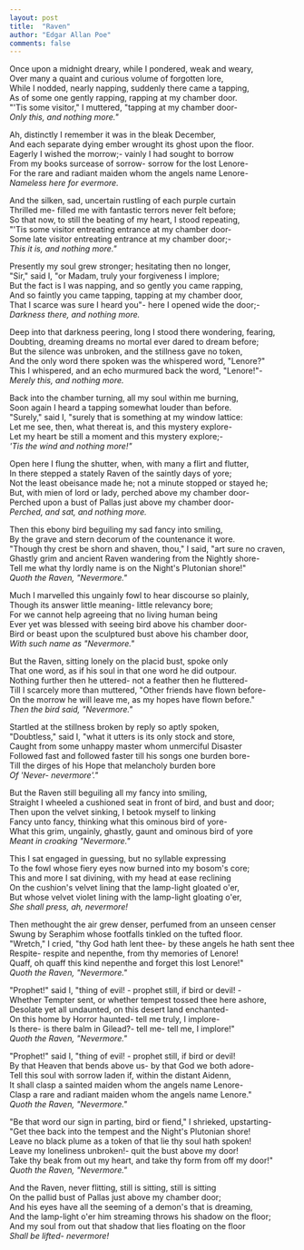 ```yaml
---
layout: post
title:	"Raven"
author: "Edgar Allan Poe"
comments: false
---
```


 <!-- This document exist for testing typografy and web it self -->
   
 Once upon a midnight dreary, while I pondered, weak and weary,  
 Over many a quaint and curious volume of forgotten lore,  
 While I nodded, nearly napping, suddenly there came a tapping,  
 As of some one gently rapping, rapping at my chamber door.  
 "'Tis some visitor," I muttered, "tapping at my chamber door-  
 _Only this, and nothing more."_  
   
 <!--more-->
   
 Ah, distinctly I remember it was in the bleak December,  
 And each separate dying ember wrought its ghost upon the floor.  
 Eagerly I wished the morrow;- vainly I had sought to borrow  
 From my books surcease of sorrow- sorrow for the lost Lenore-  
 For the rare and radiant maiden whom the angels name Lenore-  
 _Nameless here for evermore._  
   
 And the silken, sad, uncertain rustling of each purple curtain  
 Thrilled me- filled me with fantastic terrors never felt before;  
 So that now, to still the beating of my heart, I stood repeating,  
 "'Tis some visitor entreating entrance at my chamber door-  
 Some late visitor entreating entrance at my chamber door;-  
 _This it is, and nothing more."_  
   
 Presently my soul grew stronger; hesitating then no longer,  
 "Sir," said I, "or Madam, truly your forgiveness I implore;  
 But the fact is I was napping, and so gently you came rapping,  
 And so faintly you came tapping, tapping at my chamber door,  
 That I scarce was sure I heard you"- here I opened wide the door;-  
 _Darkness there, and nothing more._  
   
 Deep into that darkness peering, long I stood there wondering, fearing,  
 Doubting, dreaming dreams no mortal ever dared to dream before;  
 But the silence was unbroken, and the stillness gave no token,  
 And the only word there spoken was the whispered word, "Lenore?"  
 This I whispered, and an echo murmured back the word, "Lenore!"-  
 _Merely this, and nothing more._  
   
 Back into the chamber turning, all my soul within me burning,  
 Soon again I heard a tapping somewhat louder than before.  
 "Surely," said I, "surely that is something at my window lattice:  
 Let me see, then, what thereat is, and this mystery explore-  
 Let my heart be still a moment and this mystery explore;-  
 _'Tis the wind and nothing more!"_  
   
 Open here I flung the shutter, when, with many a flirt and flutter,  
 In there stepped a stately Raven of the saintly days of yore;  
 Not the least obeisance made he; not a minute stopped or stayed he;  
 But, with mien of lord or lady, perched above my chamber door-  
 Perched upon a bust of Pallas just above my chamber door-  
 _Perched, and sat, and nothing more._  
   
 Then this ebony bird beguiling my sad fancy into smiling,  
 By the grave and stern decorum of the countenance it wore.  
 "Though thy crest be shorn and shaven, thou," I said, "art sure no craven,  
 Ghastly grim and ancient Raven wandering from the Nightly shore-  
 Tell me what thy lordly name is on the Night's Plutonian shore!"  
 _Quoth the Raven, "Nevermore."_  
   
 Much I marvelled this ungainly fowl to hear discourse so plainly,  
 Though its answer little meaning- little relevancy bore;  
 For we cannot help agreeing that no living human being  
 Ever yet was blessed with seeing bird above his chamber door-  
 Bird or beast upon the sculptured bust above his chamber door,  
 _With such name as "Nevermore."_  
   
 But the Raven, sitting lonely on the placid bust, spoke only  
 That one word, as if his soul in that one word he did outpour.  
 Nothing further then he uttered- not a feather then he fluttered-  
 Till I scarcely more than muttered, "Other friends have flown before-  
 On the morrow he will leave me, as my hopes have flown before."  
 _Then the bird said, "Nevermore."_  
   
 Startled at the stillness broken by reply so aptly spoken,  
 "Doubtless," said I, "what it utters is its only stock and store,  
 Caught from some unhappy master whom unmerciful Disaster  
 Followed fast and followed faster till his songs one burden bore-  
 Till the dirges of his Hope that melancholy burden bore  
 _Of 'Never- nevermore'."_  
   
 But the Raven still beguiling all my fancy into smiling,  
 Straight I wheeled a cushioned seat in front of bird, and bust and door;  
 Then upon the velvet sinking, I betook myself to linking  
 Fancy unto fancy, thinking what this ominous bird of yore-  
 What this grim, ungainly, ghastly, gaunt and ominous bird of yore  
 _Meant in croaking "Nevermore."_  
   
 This I sat engaged in guessing, but no syllable expressing  
 To the fowl whose fiery eyes now burned into my bosom's core;  
 This and more I sat divining, with my head at ease reclining  
 On the cushion's velvet lining that the lamp-light gloated o'er,  
 But whose velvet violet lining with the lamp-light gloating o'er,  
 _She shall press, ah, nevermore!_  
   
 Then methought the air grew denser, perfumed from an unseen censer  
 Swung by Seraphim whose footfalls tinkled on the tufted floor.  
 "Wretch," I cried, "thy God hath lent thee- by these angels he hath sent thee  
 Respite- respite and nepenthe, from thy memories of Lenore!  
 Quaff, oh quaff this kind nepenthe and forget this lost Lenore!"  
 _Quoth the Raven, "Nevermore."_  
   
 "Prophet!" said I, "thing of evil! - prophet still, if bird or devil! -  
 Whether Tempter sent, or whether tempest tossed thee here ashore,  
 Desolate yet all undaunted, on this desert land enchanted-  
 On this home by Horror haunted- tell me truly, I implore-  
 Is there- is there balm in Gilead?- tell me- tell me, I implore!"  
 _Quoth the Raven, "Nevermore."_  
   
 "Prophet!" said I, "thing of evil! - prophet still, if bird or devil!  
 By that Heaven that bends above us- by that God we both adore-  
 Tell this soul with sorrow laden if, within the distant Aidenn,  
 It shall clasp a sainted maiden whom the angels name Lenore-  
 Clasp a rare and radiant maiden whom the angels name Lenore."  
 _Quoth the Raven, "Nevermore."_  
   
 "Be that word our sign in parting, bird or fiend," I shrieked, upstarting-  
 "Get thee back into the tempest and the Night's Plutonian shore!  
 Leave no black plume as a token of that lie thy soul hath spoken!  
 Leave my loneliness unbroken!- quit the bust above my door!  
 Take thy beak from out my heart, and take thy form from off my door!"  
 _Quoth the Raven, "Nevermore."_  
   
 And the Raven, never flitting, still is sitting, still is sitting  
 On the pallid bust of Pallas just above my chamber door;  
 And his eyes have all the seeming of a demon's that is dreaming,  
 And the lamp-light o'er him streaming throws his shadow on the floor;  
 And my soul from out that shadow that lies floating on the floor  
 _Shall be lifted- nevermore!_  
   
   
 